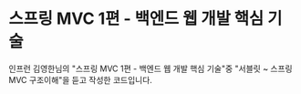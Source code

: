 # 스프링 MVC 1편 - 백엔드 웹 개발 핵심 기술
인프런 김영한님의 "스프링 MVC 1편 - 백엔드 웹 개발 핵심 기술"중 "서블릿 ~ 스프링 MVC 구조이해"을 듣고 작성한 코드입니다.
